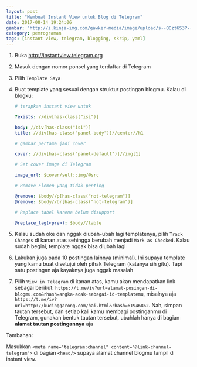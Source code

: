 ```yaml
---
layout: post
title: "Membuat Instant View untuk Blog di Telegram"
date: 2017-08-14 19:24:06
gambar: "http://i.kinja-img.com/gawker-media/image/upload/s--QOzt6S3P--/c_scale,fl_progressive,q_80,w_800/1483549890244134466.jpg"
category: pemrograman
tags: [instant view, telegram, blogging, skrip, yaml]
---
```


1. Buka <http://instantview.telegram.org>
2. Masuk dengan nomor ponsel yang terdaftar di Telegram
3. Pilih `Template Saya`
4. Buat template yang sesuai dengan struktur postingan blogmu. Kalau di blogku:

    ```yaml
    # terapkan instant view untuk

    ?exists: //div[has-class("isi")]

    body: //div[has-class("isi")]
    title: //div[has-class("panel-body")]//center//h1

    # gambar pertama jadi cover

    cover: //div[has-class("panel-default")]//img[1]

    # Set cover image di Telegram

    image_url: $cover/self::img/@src

    # Remove Elemen yang tidak penting

    @remove: $body//p[has-class("not-telegram")]
    @remove: $body//br[has-class("not-telegram")]

    # Replace tabel karena belum disupport

    @replace_tag(<pre>): $body//table
    ```

5. Kalau sudah oke dan nggak diubah-ubah lagi templatenya, pilih `Track Changes` di kanan atas sehingga berubah menjadi `Mark as Checked`. Kalau sudah begini, template nggak bisa diubah lagi
6. Lakukan juga pada 10 postingan lainnya (minimal). Ini supaya template yang kamu buat disetujui oleh pihak Telegram (katanya sih gitu). Tapi satu postingan aja kayaknya juga nggak masalah
7. Pilih `View in Telegram` di kanan atas, kamu akan mendapatkan link sebagai berikut: `https://t.me/iv?url=alamat-posingan-di-blogmu.com&rhash=angka-acak-sebagai-id-templatemu`, misalnya aja `https://t.me/iv?url=http://kucinggarong.com/hai.html&rhash=61946862`. Nah, simpan tautan tersebut, dan setiap kali kamu membagi postinganmu di Telegram, gunakan bentuk tautan tersebut, ubahlah hanya di bagian __alamat tautan postingannya__ aja

Tambahan:

Masukkan `<meta name="telegram:channel" content="@link-channel-telegram">` di bagian `<head/>` supaya alamat channel blogmu tampil di instant view.